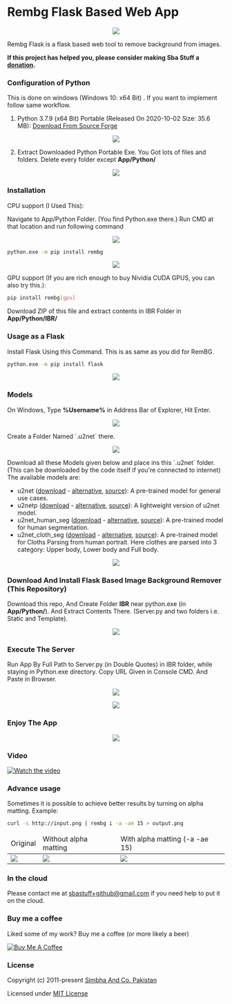 # Rembg Flask Based Web App
<p style="display: flex;align-items: center;justify-content: center;">
  <img src="https://github.com/Sba-Stuff/rembg-flask-by-sbastuff/blob/main/IBR/static/images/P2CBS.png"/>
 </p>
Rembg Flask is a flask based web tool to remove background from images.



**If this project has helped you, please consider making Sba Stuff a [donation](https://www.buymeacoffee.com/sbastuff).**

### Configuration of Python
This is done on windows (Windows 10: x64 Bit) . If you want to implement follow same workflow.
1. Python 3.7.9 (x64 Bit) Portable (Released On 2020-10-02	Size: 35.6 MB): [Download From Source Forge](https://sourceforge.net/projects/portable-python/files/Portable%20Python%203.7/)
<p style="display: flex;align-items: center;justify-content: center;">
  <img src="https://github.com/Sba-Stuff/rembg-flask-by-sbastuff/blob/main/Guide/Download%20Python.png"/>
 </p>
 
2. Extract Downloaded Python Portable Exe. You Got lots of files and folders. Delete every folder except **App/Python/**
<p style="display: flex;align-items: center;justify-content: center;">
  <img src="https://github.com/Sba-Stuff/rembg-flask-by-sbastuff/blob/main/Guide/Kepp%20App%20Python%20Folder%20Only.png"/>
 </p>

### Installation

CPU support (I Used This):

Navigate to App/Python Folder. (You find Python.exe there.) Run CMD at that location and run following command

<p style="display: flex;align-items: center;justify-content: center;">
  <img src="https://github.com/Sba-Stuff/rembg-flask-by-sbastuff/blob/main/Guide/Type CMD address bar.png"/>
 </p>


```bash
python.exe -m pip install rembg
```
<p style="display: flex;align-items: center;justify-content: center;">
  <img src="https://github.com/Sba-Stuff/rembg-flask-by-sbastuff/blob/main/Guide/Install%20RemBG.png"/>
 </p>
 
 
GPU support (If you are rich enough to buy Nividia CUDA GPUS, you can also try this.):

```bash
pip install rembg[gpu]
```

Download ZIP of this file and extract contents in IBR Folder in **App/Python/IBR/**

### Usage as a Flask

Install Flask Using this Command. This is as same as you did for RemBG.
```bash
python.exe -m pip install flask
```
<p style="display: flex;align-items: center;justify-content: center;">
  <img src="https://github.com/Sba-Stuff/rembg-flask-by-sbastuff/blob/main/Guide/Install%20Flask%20Also.png"/>
 </p>


### Models

On Windows, Type **%Username%** in Address Bar of Explorer, Hit Enter.
<p style="display: flex;align-items: center;justify-content: center;">
  <img src="https://github.com/Sba-Stuff/rembg-flask-by-sbastuff/blob/main/Guide/username.png"/>
 </p>
 Create a Folder Named  `.u2net` there.
 <p style="display: flex;align-items: center;justify-content: center;">
  <img src="https://github.com/Sba-Stuff/rembg-flask-by-sbastuff/blob/main/Guide/u2netfolder.png"/>
 </p>
 Download all these Models given below and place ins this `.u2net` folder. (This can be downloaded by the code itself if you're connected to internet)
The available models are:

-   u2net ([download](https://drive.google.com/uc?id=1tCU5MM1LhRgGou5OpmpjBQbSrYIUoYab) - [alternative](http://depositfiles.com/files/ltxbqa06w), [source](https://github.com/xuebinqin/U-2-Net)): A pre-trained model for general use cases.
-   u2netp ([download](https://drive.google.com/uc?id=1tNuFmLv0TSNDjYIkjEdeH1IWKQdUA4HR) - [alternative](http://depositfiles.com/files/0y9i0r2fy), [source](https://github.com/xuebinqin/U-2-Net)): A lightweight version of u2net model.
-   u2net_human_seg ([download](https://drive.google.com/uc?id=1ZfqwVxu-1XWC1xU1GHIP-FM_Knd_AX5j) - [alternative](http://depositfiles.com/files/6spp8qpey), [source](https://github.com/xuebinqin/U-2-Net)): A pre-trained model for human segmentation.
-   u2net_cloth_seg ([download](https://drive.google.com/uc?id=15rKbQSXQzrKCQurUjZFg8HqzZad8bcyz) - [alternative](http://depositfiles.com/files/l3z3cxetq), [source](https://github.com/levindabhi/cloth-segmentation)): A pre-trained model for Cloths Parsing from human portrait. Here clothes are parsed into 3 category: Upper body, Lower body and Full body.
 <p style="display: flex;align-items: center;justify-content: center;">
  <img src="https://github.com/Sba-Stuff/rembg-flask-by-sbastuff/blob/main/Guide/placemodels.png"/>
 </p>

### Download And Install Flask Based Image Background Remover (This Repository)
Download this repo, And Create Folder **IBR** near python.exe (in **App/Python/**). And Extract Contents There. (Server.py and two folders i.e. Static and Template).
<p style="display: flex;align-items: center;justify-content: center;">
  <img src="https://github.com/Sba-Stuff/rembg-flask-by-sbastuff/blob/main/Guide/IBR%20Extraction.png"/>
 </p>

### Execute The Server
Run App By Full Path to Server.py (in Double Quotes) in IBR folder, while staying in Python.exe directory. Copy URL Given in Console CMD. And Paste in Browser.
<p style="display: flex;align-items: center;justify-content: center;">
  <img src="https://github.com/Sba-Stuff/rembg-flask-by-sbastuff/blob/main/Guide/Gharmas.png"/>
 </p>
 <p style="display: flex;align-items: center;justify-content: center;">
  <img src="https://github.com/Sba-Stuff/rembg-flask-by-sbastuff/blob/main/Guide/CopyURL.png"/>
 </p>
 
### Enjoy The App
<p style="display: flex;align-items: center;justify-content: center;">
  <img src="https://github.com/Sba-Stuff/rembg-flask-by-sbastuff/blob/main/Guide/Enjoy.png"/>
 </p>
 
### Video
[![Watch the video](https://img.youtube.com/vi/8j4D0KCJ5Vc/hqdefault.jpg)](https://www.youtube.com/watch?v=8j4D0KCJ5Vc)

### Advance usage

Sometimes it is possible to achieve better results by turning on alpha matting. Example:

```bash
curl -s http://input.png | rembg i -a -ae 15 > output.png
```

<table>
    <thead>
        <tr>
            <td>Original</td>
            <td>Without alpha matting</td>
            <td>With alpha matting (-a -ae 15)</td>
        </tr>
    </thead>
    <tbody>
        <tr>
            <td><img src="https://raw.githubusercontent.com/danielgatis/rembg/master/examples/food-1.jpg"/></td>
            <td><img src="https://raw.githubusercontent.com/danielgatis/rembg/master/examples/food-1.out.jpg"/></td>
            <td><img src="https://raw.githubusercontent.com/danielgatis/rembg/master/examples/food-1.out.alpha.jpg"/></td>
        </tr>
    </tbody>
</table>

### In the cloud

Please contact me at sbastuff+github@gmail.com if you need help to put it on the cloud.


### Buy me a coffee

Liked some of my work? Buy me a coffee (or more likely a beer)

<a href="https://www.buymeacoffee.com/sbastuff" target="_blank"><img src="https://bmc-cdn.nyc3.digitaloceanspaces.com/BMC-button-images/custom_images/orange_img.png" alt="Buy Me A Coffee" style="height: auto !important;width: auto !important;"></a>

### License

Copyright (c) 2011-present [Simbha And Co. Pakistan](https://github.com/Sba-Stuff)

Licensed under [MIT License](./LICENSE.txt)
